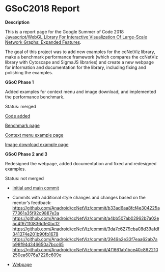 GSoC2018 Report
====================================

**Description**

This is a report page for the Google Summer of Code 2018 [Javascript/WebGL Library For Interactive Visualization Of Large-Scale Network Graphs: Expanded Features](https://summerofcode.withgoogle.com/projects/#4811439500427264). 

The goal of this project was to add new examples for the ccNetViz library, make a benchmark performance framework (which compares the ccNetViz library with Cytoscape and SigmaJS libraries) and create a new webpage for information and documentation for the library, including fixing and polishing the examples. 

**GSoC Phase 1** 

Added examples for context menu and image download, and implemented the performance benchmark.

Status: merged

[Code added](https://github.com/HelikarLab/ccNetViz/pull/18)

[Benchmark page](https://anadroid.github.io/ccNetViz/examples/layout_performance.html)

[Context menu example page](https://anadroid.github.io/ccNetViz/examples/context_menu.html)

[Image download example page](https://anadroid.github.io/ccNetViz/examples/save_graph.html)


**GSoC Phase 2 and 3**

Redesigned the webpage, added documentation and fixed and redesigned examples.

Status: not merged

* [Initial and main commit](https://github.com/Anadroid/ccNetViz/commit/d0925ff867f2211fec7778e977da89e96d7adb10)

* Commits with additional style changes and changes based on the mentor’s feedback:
	https://github.com/Anadroid/ccNetViz/commit/b33ad6aa8fcf4e304225a77361a35f92c9887e3a
	https://github.com/Anadroid/ccNetViz/commit/a4bb507ab02962b7a02e5c4f97110836dfe0bc12
	https://github.com/Anadroid/ccNetViz/commit/3da7c6279cba08d39afdf341374e201b90fb1678
	https://github.com/Anadroid/ccNetViz/commit/3949a2e33f7eaa62ab7ab98f94d346650a7bcc65
	https://github.com/Anadroid/ccNetViz/commit/4f1661ab1bce40c862210250ea6076a7226c609e
	
* [Webpage](https://anadroid.github.io/ccNetViz/)
